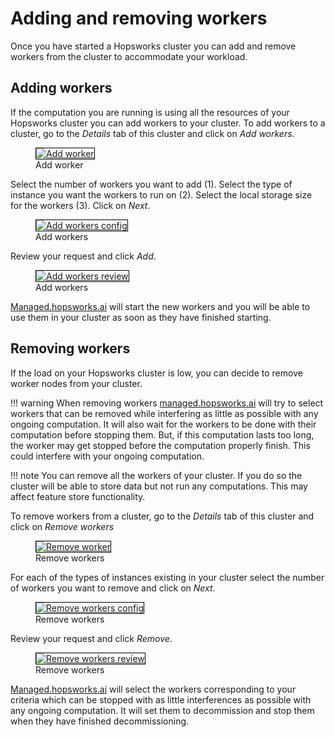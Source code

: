 # Adding and removing workers
Once you have started a Hopsworks cluster you can add and remove workers from the cluster to accommodate your workload.

## Adding workers
If the computation you are running is using all the resources of your Hopsworks cluster you can add workers to your cluster.
To add workers to a cluster, go to the *Details* tab of this cluster and click on *Add workers*.

<p align="center">
  <figure>
    <a  href="../../../assets/images/setup_installation/managed/common/add-worker.png">
      <img style="border: 1px solid #000" src="../../../assets/images/setup_installation/managed/common/add-worker.png" alt="Add worker">
    </a>
    <figcaption>Add worker</figcaption>
  </figure>
</p>

Select the number of workers you want to add (1). Select the type of instance you want the workers to run on (2). Select the local storage size for the workers (3). Click on *Next*.

<p align="center">
  <figure>
    <a  href="../../../assets/images/setup_installation/managed/common/add-workers-config.png">
      <img style="border: 1px solid #000" src="../../../assets/images/setup_installation/managed/common/add-workers-config.png" alt="Add workers config">
    </a>
    <figcaption>Add workers</figcaption>
  </figure>
</p>

Review your request and click *Add*.

<p align="center">
  <figure>
    <a  href="../../../assets/images/setup_installation/managed/common/add-workers-review.png">
      <img style="border: 1px solid #000" src="../../../assets/images/setup_installation/managed/common/add-workers-review.png" alt="Add workers review">
    </a>
    <figcaption>Add workers</figcaption>
  </figure>
</p>

[Managed.hopsworks.ai](https://managed.hopsworks.ai) will start the new workers and you will be able to use them in your cluster as soon as they have finished starting.

## Removing workers

If the load on your Hopsworks cluster is low, you can decide to remove worker nodes from your cluster.

!!! warning
    When removing workers [managed.hopsworks.ai](https://managed.hopsworks.ai) will try to select workers that can be removed while interfering as little as possible with any ongoing computation. It will also wait for the workers to be done with their computation before stopping them. But, if this computation lasts too long, the worker may get stopped before the computation properly finish. This could interfere with your ongoing computation.

!!! note
    You can remove all the workers of your cluster. If you do so the cluster will be able to store data but not run any computations. This may affect feature store functionality.

To remove workers from a cluster, go to the *Details* tab of this cluster and click on *Remove workers*

<p align="center">
  <figure>
    <a  href="../../../assets/images/setup_installation/managed/common/remove-worker.png">
      <img style="border: 1px solid #000" src="../../../assets/images/setup_installation/managed/common/remove-worker.png" alt="Remove worker">
    </a>
    <figcaption>Remove workers</figcaption>
  </figure>
</p>

For each of the types of instances existing in your cluster select the number of workers you want to remove and click on *Next*.

<p align="center">
  <figure>
    <a  href="../../../assets/images/setup_installation/managed/common/remove-worker-config.png">
      <img style="border: 1px solid #000" src="../../../assets/images/setup_installation/managed/common/remove-worker-config.png" alt="Remove workers config">
    </a>
    <figcaption>Remove workers</figcaption>
  </figure>
</p>

Review your request and click *Remove*.

<p align="center">
  <figure>
    <a  href="../../../assets/images/setup_installation/managed/common/remove-workers-review.png">
      <img style="border: 1px solid #000" src="../../../assets/images/setup_installation/managed/common/remove-workers-review.png" alt="Remove workers review">
    </a>
    <figcaption>Remove workers</figcaption>
  </figure>
</p>

[Managed.hopsworks.ai](https://managed.hopsworks.ai) will select the workers corresponding to your criteria which can be stopped with as little interferences as possible with any ongoing computation. It will set them to decommission and stop them when they have finished decommissioning.
